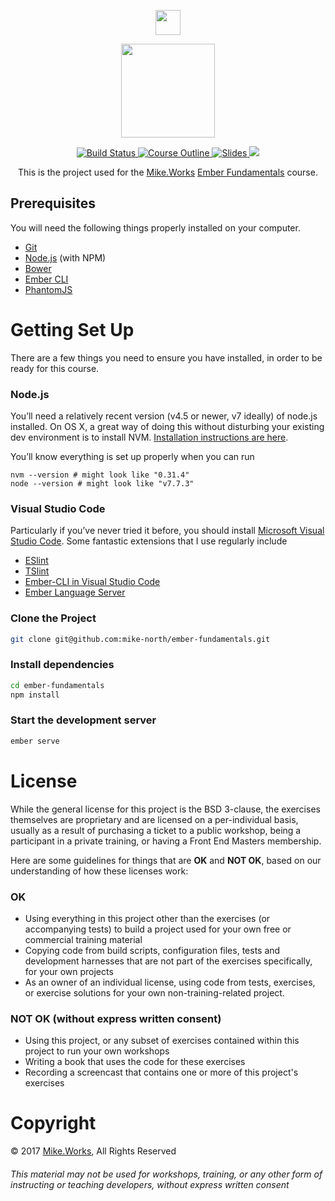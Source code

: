 <p align='center'>
  <a href="https://mike.works" target='_blank'>
    <img height=40 src='https://assets.mike.works/img/login_logo-33a9e523d451fb0d902f73d5452d4a0b.png' />
  </a> 
</p>
<p align='center'>
  <a href="https://mike.works/course/ember-basics-cf22ed3" target='_blank'>
    <img height=150 src='https://user-images.githubusercontent.com/558005/34076832-f366c976-e2b7-11e7-9085-73f3aeab3743.png' />
  </a>
</p>

<p align='center'>
  <a href="https://travis-ci.org/mike-north/ember-fundamentals" title="Build Status">
    <img title="Build Status" src="https://travis-ci.org/mike-north/ember-fundamentals.svg?branch=master"/>
  </a>
  <a href="https://mike.works/course/ember-basics-cf22ed3" title="Ember Fundamentals">
    <img title="Course Outline" src="https://img.shields.io/badge/mike.works-course%20outline-blue.svg"/>
  </a>
  <a href="https://docs.mike.works/ember-fundamentals-slides" title="Slides">
    <img title="Slides" src="https://img.shields.io/badge/mike.works-slides-blue.svg"/>
  </a>
  <a title="Greenkeeper badge" href="https://greenkeeper.io/">
    <img src="https://badges.greenkeeper.io/mike-north/ember-fundamentals.svg"/>
  </a>
</p>
<p align='center'>
This is the  project used for the <a title="Mike.Works" href="https://mike.works">Mike.Works</a> <a title="Ember Fundamentals" href="https://mike.works/course/ember-basics-cf22ed3">Ember Fundamentals</a> course.
</p>

## Prerequisites

You will need the following things properly installed on your computer.

* [Git](https://git-scm.com/)
* [Node.js](https://nodejs.org/) (with NPM)
* [Bower](https://bower.io/)
* [Ember CLI](https://ember-cli.com/)
* [PhantomJS](http://phantomjs.org/)


# Getting Set Up

There are a few things you need to ensure you have installed, in order to be ready for this course.

### Node.js

You’ll need a relatively recent version (v4.5 or newer, v7 ideally) of node.js installed. On OS X, a great way of doing this without disturbing your existing dev environment is to install NVM. [Installation instructions are here](https://github.com/creationix/nvm#installation).

You’ll know everything is set up properly when you can run

```
nvm --version # might look like "0.31.4"
node --version # might look like "v7.7.3"
```

### Visual Studio Code

Particularly if you’ve never tried it before, you should install [Microsoft Visual Studio Code](https://code.visualstudio.com/). Some fantastic extensions that I use regularly include
* [ESlint](https://marketplace.visualstudio.com/items?itemName=dbaeumer.vscode-eslint)
* [TSlint](https://marketplace.visualstudio.com/items?itemName=eg2.tslint)
* [Ember-CLI in Visual Studio Code](https://marketplace.visualstudio.com/items?itemName=felixrieseberg.vsc-ember-cli)
* [Ember Language Server](https://marketplace.visualstudio.com/items?itemName=emberjs.vscode-ember)

### Clone the Project
```sh
git clone git@github.com:mike-north/ember-fundamentals.git
```

### Install dependencies
```sh
cd ember-fundamentals
npm install
```

### Start the development server
```sh
ember serve
```

# License
While the general license for this project is the BSD 3-clause, the exercises
themselves are proprietary and are licensed on a per-individual basis, usually
as a result of purchasing a ticket to a public workshop, being a participant
in a private training, or having a Front End Masters membership.

Here are some guidelines for things that are **OK** and **NOT OK**, based on our
understanding of how these licenses work:

### OK
* Using everything in this project other than the exercises (or accompanying tests) 
to build a project used for your own free or commercial training material
* Copying code from build scripts, configuration files, tests and development 
harnesses that are not part of the exercises specifically, for your own projects
* As an owner of an individual license, using code from tests, exercises, or
exercise solutions for your own non-training-related project.

### NOT OK (without express written consent)
* Using this project, or any subset of 
exercises contained within this project to run your own workshops
* Writing a book that uses the code for these exercises
* Recording a screencast that contains one or more of this project's exercises 


# Copyright

&copy; 2017 [Mike.Works](https://mike.works), All Rights Reserved

###### This material may not be used for workshops, training, or any other form of instructing or teaching developers, without express written consent
